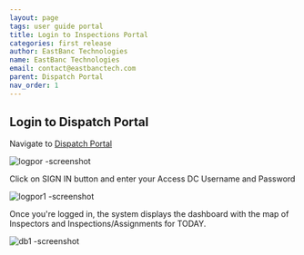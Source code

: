 ```yaml
---
layout: page
tags: user guide portal
title: Login to Inspections Portal
categories: first release
author: EastBanc Technologies
name: EastBanc Technologies
email: contact@eastbanctech.com
parent: Dispatch Portal
nav_order: 1
---
```

<section id="login-to-dispatch-portal" markdown="1">

# Login to Dispatch Portal
Navigate to [Dispatch Portal](https://tq-city-inspector-portal-staging.azurewebsites.net/login)

![logpor -screenshot](image/ip-login/login.png)

Click on SIGN IN button and enter your Access DC Username and Password

![logpor1 -screenshot](image/ip-login/sign-in.png)

Once you're logged in, the system displays the dashboard with the map of Inspectors and Inspections/Assignments for TODAY.

![db1 -screenshot](image/ip-login/dashboard.png)

</section>